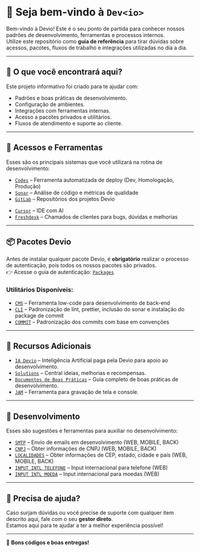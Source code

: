 # 👋 Seja bem-vindo à `Dev<io>`

Bem-vindo à Devio! Este é o seu ponto de partida para conhecer nossos padrões de desenvolvimento, ferramentas e processos internos.  
Utilize este repositório como **guia de referência** para tirar dúvidas sobre acessos, pacotes, fluxos de trabalho e integrações utilizadas no dia a dia.

---

## 🧭 O que você encontrará aqui?

Este projeto informativo foi criado para te ajudar com:

- Padrões e boas práticas de desenvolvimento.
- Configuração de ambientes.
- Integrações com ferramentas internas.
- Acesso a pacotes privados e utilitários.
- Fluxos de atendimento e suporte ao cliente.

---

## 🔐 Acessos e Ferramentas

Esses são os principais sistemas que você utilizará na rotina de desenvolvimento:

- [`Codes`](https://github.com/deviobr/GUIDE/blob/main/CODES.md) – Ferramenta automatizada de deploy (Dev, Homologação, Produção)
- [`Sonar`](https://github.com/deviobr/GUIDE/blob/main/SONAR.md) – Análise de código e métricas de qualidade
- [`GitLab`](https://github.com/deviobr/GUIDE/blob/main/GITLAB.md) – Repositórios dos projetos Devio
<!-- - [`Github Copilot`](https://github.com/deviobr/GUIDE/blob/main/GITHUB_COPILOT.md) – IDE com AI -->
- [`Cursor`](https://github.com/deviobr/GUIDE/blob/main/CURSOR_IDE.md) – IDE com AI
- [`Freshdesk`](https://github.com/deviobr/GUIDE/blob/main/FRESHDESK.md) – Chamados de clientes para bugs, dúvidas e melhorias

---

## 📦 Pacotes Devio

Antes de instalar qualquer pacote Devio, é **obrigatório** realizar o processo de autenticação, pois todos os nossos pacotes são privados.  
👉 Acesse o guia de autenticação: [`Packages`](https://github.com/deviobr/GUIDE/blob/main/PACKAGES.md)

### Utilitários Disponíveis:

- [`CMS`](https://github.com/deviobr/-PACKAGE-CMS/pkgs/npm/cms) – Ferramenta low-code para desenvolvimento de back-end
- [`CLI`](https://github.com/deviobr/-PACKAGE-CLI/pkgs/npm/cli) – Padronização de lint, prettier, inclusão do sonar e instalação do package de commit
- [`COMMIT`](https://github.com/deviobr/-PACKAGE-COMMIT/pkgs/npm/commit) – Padronização dos commits com base em convenções

---

## 🧠 Recursos Adicionais

- [`IA Devio`](https://ai.devio.codes) – Inteligência Artificial paga pela Devio para apoio ao desenvolvimento.
- [`Solutions`](https://devio.canny.io/) – Central ideias, melhorias e recompensas.
- [`Documentos de Boas Práticas`](https://doc.clickup.com/3140578/d/h/2zuz2-4377/043458276acff70) – Guia completo de boas práticas de desenvolvimento.
- [`JAM`](https://jam.dev/) – Ferramenta para gravação de tela e console.

<!-- ### 📄 Documentos Importantes

- [`Apresentação Onboarding (PDF)`](./Apresentação%20Onboarding.pdf) – Download do material de processos Devio. -->

---

## 🔧 Desenvolvimento

Esses são sugestões e ferramentas para auxiliar no desenvolvimento:

- [`SMTP`](https://github.com/deviobr/GUIDE/blob/main/tools/SMTP.md) – Envio de emails em desenvolvimento (WEB, MOBILE, BACK)
- [`CNPJ`](https://github.com/deviobr/GUIDE/blob/main/tools/CNPJ.md) – Obter informações de CNPJ (WEB, MOBILE, BACK)
- [`LOCALIDADES`](https://github.com/deviobr/GUIDE/blob/main/tools/LOCALIDADES.md) – Obter informações de CEP, estado, cidade e país (WEB, MOBILE, BACK)
- [`INPUT INTL TELEFONE`](https://github.com/deviobr/GUIDE/blob/main/tools/INPUT_INTL_PHONE.md) – Input internacional para telefone (WEB)
- [`INPUT INTL MOEDA`](https://github.com/deviobr/GUIDE/blob/main/tools/INPUT_INTL_CURRENCY.md) – Input internacional para moedas (WEB)

---

## 📣 Precisa de ajuda?

Caso surjam dúvidas ou você precise de suporte com qualquer item descrito aqui, fale com o seu **gestor direto**.  
Estamos aqui para te ajudar a ter a melhor experiência possível!

---

🚀 **Bons códigos e boas entregas!**
